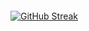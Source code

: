 
<p align="center"><img src="https://komarev.com/ghpvc/?username=syrkis&style=flat-square&color=blue" alt=""></p>

[![GitHub Streak](https://github-readme-streak-stats.herokuapp.com/?user=syrkis&theme=highcontrast)](https://git.io/streak-stats)
